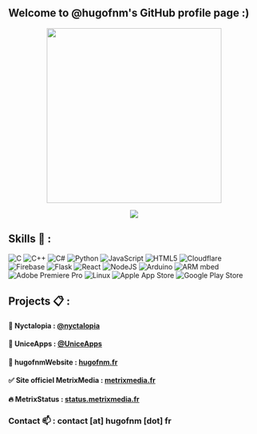 ## Welcome to @hugofnm's GitHub profile page :)

<p align="center"> 
    <img width=350px src="https://github-readme-streak-stats.herokuapp.com/?user=hugofnm&theme=burnt-neon">
</p>

<p align="center"> 
    <img src="https://komarev.com/ghpvc/?username=hugofnm&style=flat-square">
</p>

## Skills 🔧 :
![C](https://img.shields.io/badge/C-00599C?style=for-the-badge&logo=c&logoColor=white)
![C++](https://img.shields.io/badge/C%2B%2B-00599C?style=for-the-badge&logo=c%2B%2B&logoColor=white)
![C#](https://img.shields.io/badge/C%23-239120?style=for-the-badge&logo=c-sharp&logoColor=white) 
![Python](https://img.shields.io/badge/Python-14354C?style=for-the-badge&logo=python&logoColor=white) 
![JavaScript](https://img.shields.io/badge/JavaScript-F7DF1E?style=for-the-badge&logo=javascript&logoColor=black) 
![HTML5](https://img.shields.io/badge/HTML5-E34F26?style=for-the-badge&logo=html5&logoColor=white) 
![Cloudflare](https://img.shields.io/badge/Cloudflare-F38020?style=for-the-badge&logo=Cloudflare&logoColor=white) 
![Firebase](https://img.shields.io/badge/-Firebase-FFCA28?style=for-the-badge&logo=Firebase&logoColor=black) 
![Flask](https://img.shields.io/badge/Flask-000000?style=for-the-badge&logo=flask&logoColor=white) 
![React](https://img.shields.io/badge/React-20232A?style=for-the-badge&logo=react&logoColor=61DAFB) 
![NodeJS](https://img.shields.io/badge/node.js-6DA55F?style=for-the-badge&logo=node.js&logoColor=white) 
![Arduino](https://img.shields.io/badge/Arduino-00979D?style=for-the-badge&logo=Arduino&logoColor=white) 
![ARM mbed](https://img.shields.io/badge/mbed%20OS-0091BD?style=for-the-badge&logo=ARM&logoColor=white)
![Adobe Premiere Pro](https://img.shields.io/badge/Adobe%20Premiere%20Pro-9999FF?style=for-the-badge&logo=Adobe%20Premiere%20Pro&logoColor=white) 
![Linux](https://img.shields.io/badge/Linux-FCC624?style=for-the-badge&logo=linux&logoColor=black)
![Apple App Store](https://img.shields.io/badge/App_Store-0D96F6?style=for-the-badge&logo=app-store&logoColor=white)
![Google Play Store](https://img.shields.io/badge/Google_Play-414141?style=for-the-badge&logo=google-play&logoColor=white)

## Projects 📋 :

#### 🌌 Nyctalopia : <a href="https://github.com/nyctalopia">@nyctalopia</a>
#### 📱 UniceApps : <a href="https://github.com/uniceapps">@UniceApps</a>

#### 🥴 hugofnmWebsite : <a href="https://hugofnm.fr">hugofnm.fr</a>
#### ✅ Site officiel MetrixMedia : <a href="https://metrixmedia.fr">metrixmedia.fr</a>
#### 🔥 MetrixStatus : <a href="https://status.metrixmedia.fr/">status.metrixmedia.fr</a>

### Contact 📫 : contact [at] hugofnm [dot] fr

